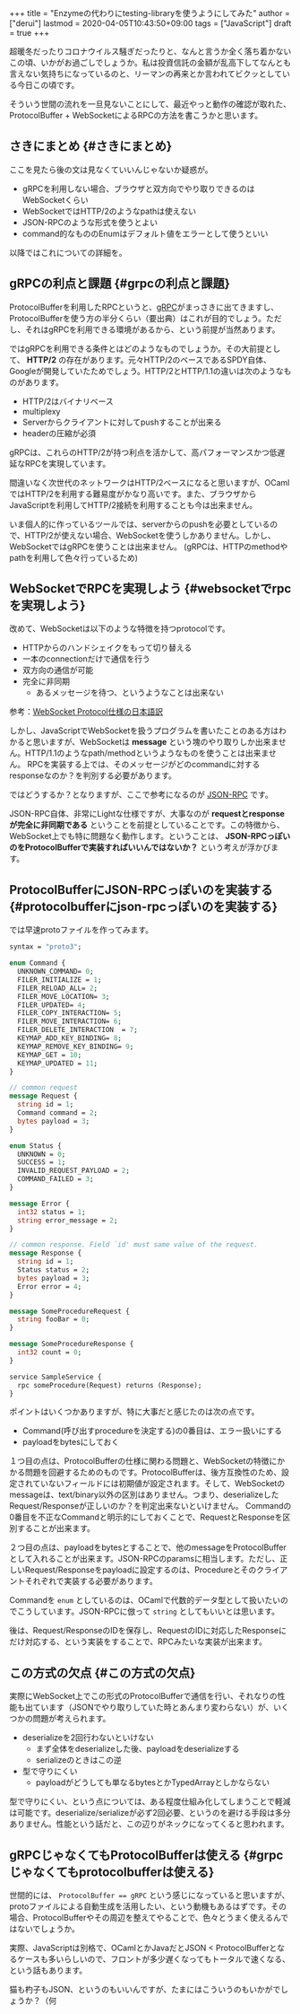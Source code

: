 +++
title = "Enzymeの代わりにtesting-libraryを使うようにしてみた"
author = ["derui"]
lastmod = 2020-04-05T10:43:50+09:00
tags = ["JavaScript"]
draft = true
+++

超暖冬だったりコロナウイルス騒ぎだったりと、なんと言うか全く落ち着かないこの頃、いかがお過ごしでしょうか。私は投資信託の金額が乱高下してなんとも言えない気持ちになっているのと、リーマンの再来とか言われてビクッとしている今日この頃です。

そういう世間の流れを一旦見ないことにして、最近やっと動作の確認が取れた、ProtocolBuffer + WebSocketによるRPCの方法を書こうかと思います。

<!--more-->


## さきにまとめ {#さきにまとめ}

ここを見たら後の文は見なくていいんじゃないか疑惑が。

-   gRPCを利用しない場合、ブラウザと双方向でやり取りできるのはWebSocketくらい
-   WebSocketではHTTP/2のようなpathは使えない
-   JSON-RPCのような形式を使うとよい
-   command的なもののEnumはデフォルト値をエラーとして使うといい

以降ではこれについての詳細を。


## gRPCの利点と課題 {#grpcの利点と課題}

ProtocolBufferを利用したRPCというと、[gRPC](https://grpc.io/)がまっさきに出てきますし、ProtocolBufferを使う方の半分くらい（要出典）はこれが目的でしょう。ただし、それはgRPCを利用できる環境があるから、という前提が当然あります。

ではgRPCを利用できる条件とはどのようなものでしょうか。その大前提として、 **HTTP/2** の存在があります。元々HTTP/2のベースであるSPDY自体、Googleが開発していたためでしょう。HTTP/2とHTTP/1.1の違いは次のようなものがあります。

-   HTTP/2はバイナリベース
-   multiplexy
-   Serverからクライアントに対してpushすることが出来る
-   headerの圧縮が必須

gRPCは、これらのHTTP/2が持つ利点を活かして、高パフォーマンスかつ低遅延なRPCを実現しています。

間違いなく次世代のネットワークはHTTP/2ベースになると思いますが、OCamlではHTTP/2を利用する難易度がかなり高いです。また、ブラウザからJavaScriptを利用してHTTP/2接続を利用することも今は出来ません。

いま個人的に作っているツールでは、serverからのpushを必要としているので、HTTP/2が使えない場合、WebSocketを使うしかありません。しかし、WebSocketではgRPCを使うことは出来ません。
(gRPCは、HTTPのmethodやpathを利用して色々行っているため)


## WebSocketでRPCを実現しよう {#websocketでrpcを実現しよう}

改めて、WebSocketは以下のような特徴を持つprotocolです。

-   HTTPからのハンドシェイクをもって切り替える
-   一本のconnectionだけで通信を行う
-   双方向の通信が可能
-   完全に非同期
    -   あるメッセージを待つ、というようなことは出来ない

参考：[WebSocket Protocol仕様の日本語訳](https://triple-underscore.github.io/RFC6455-ja.html)

しかし、JavaScriptでWebSocketを扱うプログラムを書いたことのある方はわかると思いますが、WebSocketは **message** という塊のやり取りしか出来ません。HTTP/1.1のようなpath/methodというようなものを使うことは出来ません。
RPCを実装する上では、そのメッセージがどのcommandに対するresponseなのか？を判別する必要があります。

ではどうするか？となりますが、ここで参考になるのが [JSON-RPC](https://www.jsonrpc.org/specification) です。

JSON-RPC自体、非常にLightな仕様ですが、大事なのが **requestとresponseが完全に非同期である** ということを前提としていることです。この特徴から、WebSocket上でも特に問題なく動作します。ということは、 **JSON-RPCっぽいのをProtocolBufferで実装すればいいんではないか？** という考えが浮かびます。


## ProtocolBufferにJSON-RPCっぽいのを実装する {#protocolbufferにjson-rpcっぽいのを実装する}

では早速protoファイルを作ってみます。

```protobuf
syntax = "proto3";

enum Command {
  UNKNOWN_COMMAND= 0;
  FILER_INITIALIZE = 1;
  FILER_RELOAD_ALL= 2;
  FILER_MOVE_LOCATION= 3;
  FILER_UPDATED= 4;
  FILER_COPY_INTERACTION= 5;
  FILER_MOVE_INTERACTION= 6;
  FILER_DELETE_INTERACTION  = 7;
  KEYMAP_ADD_KEY_BINDING= 8;
  KEYMAP_REMOVE_KEY_BINDING= 9;
  KEYMAP_GET = 10;
  KEYMAP_UPDATED = 11;
}

// common request
message Request {
  string id = 1;
  Command command = 2;
  bytes payload = 3;
}

enum Status {
  UNKNOWN = 0;
  SUCCESS = 1;
  INVALID_REQUEST_PAYLOAD = 2;
  COMMAND_FAILED = 3;
}

message Error {
  int32 status = 1;
  string error_message = 2;
}

// common response. Field `id' must same value of the request.
message Response {
  string id = 1;
  Status status = 2;
  bytes payload = 3;
  Error error = 4;
}

message SomeProcedureRequest {
  string fooBar = 0;
}

message SomeProcedureResponse {
  int32 count = 0;
}

service SampleService {
  rpc someProcedure(Request) returns (Response);
}
```

ポイントはいくつかありますが、特に大事だと感じたのは次の点です。

-   Command(呼び出すprocedureを決定する)の0番目は、エラー扱いにする
-   payloadをbytesにしておく

１つ目の点は、ProtocolBufferの仕様に関わる問題と、WebSocketの特徴にかかる問題を回避するためのものです。ProtocolBufferは、後方互換性のため、設定されていないフィールドには初期値が設定されます。そして、WebSocketのmessageは、text/binary以外の区別はありません。つまり、deserializeしたRequest/Responseが正しいのか？を判定出来ないといけません。
Commandの0番目を不正なCommandと明示的にしておくことで、RequestとResponseを区別することが出来ます。

２つ目の点は、payloadをbytesとすることで、他のmessageをProtocolBufferとして入れることが出来ます。JSON-RPCのparamsに相当します。ただし、正しいRequest/Responseをpayloadに設定するのは、Procedureとそのクライアントそれぞれで実装する必要があります。

Commandを `enum` としているのは、OCamlで代数的データ型として扱いたいのでこうしています。JSON-RPCに倣って `string` としてもいいとは思います。

後は、Request/ResponseのIDを保存し、RequestのIDに対応したResponseにだけ対応する、という実装をすることで、RPCみたいな実装が出来ます。


## この方式の欠点 {#この方式の欠点}

実際にWebSocket上でこの形式のProtocolBufferで通信を行い、それなりの性能も出ています（JSONでやり取りしていた時とあんまり変わらない）が、いくつかの問題が考えられます。

-   deserializeを2回行わないといけない
    -   まず全体をdeserializeした後、payloadをdeserializeする
    -   serializeのときはこの逆
-   型で守りにくい
    -   payloadがどうしても単なるbytesとかTypedArrayとしかならない

型で守りにくい、という点については、ある程度仕組み化してしまうことで軽減は可能です。deserialize/serializeが必ず2回必要、というのを避ける手段は多分ありません。性能という話だと、この辺りがネックになってくると思われます。


## gRPCじゃなくてもProtocolBufferは使える {#grpcじゃなくてもprotocolbufferは使える}

世間的には、 `ProtocolBuffer == gRPC` という感じになっていると思いますが、protoファイルによる自動生成を活用したい、という動機もあるはずです。その場合、ProtocolBufferやその周辺を整えてやることで、色々とうまく使えるんではないでしょうか。

実際、JavaScriptは別格で、OCamlとかJavaだとJSON < ProtocolBufferとなるケースも多いらしいので、フロントが多少遅くなってもトータルで速くなる、という話もあります。

猫も杓子もJSON、というのもいいんですが、たまにはこういうのもいかがでしょうか？（何
